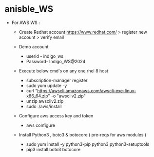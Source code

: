# anisble_WS

- For AWS WS :
  - Create Redhat account 
      https://www.redhat.com/ > register new account > verify email
  
  - Demo account 
      - userid - indigo_ws
      - Password- Indigo_WS@2024

  - Execute below cmd's on any one rhel 8 host
      - subscription-manager register
      - sudo yum update -y
      - curl "https://awscli.amazonaws.com/awscli-exe-linux-x86_64.zip" -o "awscliv2.zip"
      - unzip awscliv2.zip
      - sudo ./aws/install

  - Configure aws access key and token
      - aws configure

  - Install Python3 , boto3 & botocore ( pre-reqs for aws modules )
    - sudo yum install -y python3-pip python3 python3-setuptools
    - pip3 install boto3 botocore

